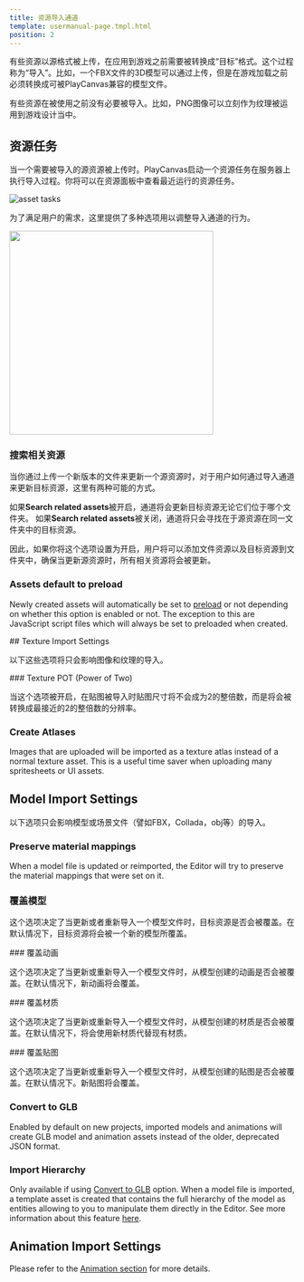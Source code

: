 ```yaml
---
title: 资源导入通道
template: usermanual-page.tmpl.html
position: 2
---
```


有些资源以源格式被上传，在应用到游戏之前需要被转换成“目标”格式。这个过程称为“导入”。比如，一个FBX文件的3D模型可以通过上传，但是在游戏加载之前必须转换成可被PlayCanvas兼容的模型文件。

有些资源在被使用之前没有必要被导入。比如，PNG图像可以立刻作为纹理被运用到游戏设计当中。

## 资源任务

当一个需要被导入的源资源被上传时。PlayCanvas启动一个资源任务在服务器上执行导入过程。你将可以在资源面板中查看最近运行的资源任务。

![asset tasks][1]

为了满足用户的需求，这里提供了多种选项用以调整导入通道的行为。

<img src="/images/user-manual/assets/import-pipeline/asset-tasks.png" width="360px">

### 搜索相关资源

当你通过上传一个新版本的文件来更新一个源资源时，对于用户如何通过导入通道来更新目标资源，这里有两种可能的方式。

如果**Search related assets**被开启，通道将会更新目标资源无论它们位于哪个文件夹。
如果**Search related assets**被关闭，通道将只会寻找在于源资源在同一文件夹中的目标资源。

因此，如果你将这个选项设置为开启，用户将可以添加文件资源以及目标资源到文件夹中，确保当更新源资源时，所有相关资源将会被更新。

### Assets default to preload

Newly created assets will automatically be set to [preload][2] or not depending on whether this option is enabled or not. The exception to this are JavaScript script files which will always be set to preloaded when created.

## Texture Import Settings

以下这些选项将只会影响图像和纹理的导入。

### Texture POT (Power of Two)

当这个选项被开启，在贴图被导入时贴图尺寸将不会成为2的整倍数，而是将会被转换成最接近的2的整倍数的分辨率。

### Create Atlases

Images that are uploaded will be imported as a texture atlas instead of a normal texture asset. This is a useful time saver when uploading many spritesheets or UI assets.

## Model Import Settings

以下选项只会影响模型或场景文件（譬如FBX，Collada，obj等）的导入。

### Preserve material mappings

When a model file is updated or reimported, the Editor will try to preserve the material mappings that were set on it.

### 覆盖模型

这个选项决定了当更新或者重新导入一个模型文件时，目标资源是否会被覆盖。在默认情况下，目标资源将会被一个新的模型所覆盖。

### 覆盖动画

这个选项决定了当更新或重新导入一个模型文件时，从模型创建的动画是否会被覆盖。在默认情况下，新动画将会覆盖。

### 覆盖材质

这个选项决定了当更新或重新导入一个模型文件时，从模型创建的材质是否会被覆盖。在默认情况下，将会使用新材质代替现有材质。

### 覆盖贴图

这个选项决定了当更新或重新导入一个模型文件时，从模型创建的贴图是否会被覆盖。在默认情况下。新贴图将会覆盖。

### Convert to GLB

Enabled by default on new projects, imported models and animations will create GLB model and animation assets instead of the older, deprecated JSON format.

### Import Hierarchy

Only available if using [Convert to GLB](#convert-to-glb) option. When a model file is imported, a template asset is created that contains the full hierarchy of the model as entities allowing to you to manipulate them directly in the Editor. See more information about this feature [here][3].

## Animation Import Settings

Please refer to the [Animation section][4] for more details.

[1]: /images/user-manual/assets/import-pipeline/asset-tasks-full.jpg
[2]: /user-manual/assets/preloading-and-streaming/
[3]: /user-manual/assets/import-pipeline/import-hierarchy/
[4]: /user-manual/assets/animation/

